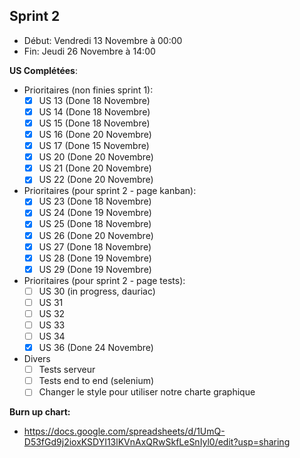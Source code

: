 ## Sprint 2

- Début: Vendredi 13 Novembre à 00:00
- Fin: Jeudi 26 Novembre à 14:00

**US Complétées**:

- Prioritaires (non finies sprint 1):
  - [x] US 13 (Done 18 Novembre)
  - [x] US 14 (Done 18 Novembre)
  - [x] US 15 (Done 18 Novembre)
  - [x] US 16 (Done 20 Novembre)
  - [x] US 17 (Done 15 Novembre)
  - [x] US 20 (Done 20 Novembre)
  - [x] US 21 (Done 20 Novembre)
  - [x] US 22 (Done 20 Novembre)
- Prioritaires (pour sprint 2 - page kanban):
  - [x] US 23 (Done 18 Novembre)
  - [x] US 24 (Done 19 Novembre)
  - [x] US 25 (Done 18 Novembre)
  - [x] US 26 (Done 20 Novembre)
  - [x] US 27 (Done 18 Novembre)
  - [x] US 28 (Done 19 Novembre)
  - [x] US 29 (Done 19 Novembre)
- Prioritaires (pour sprint 2 - page tests):
  - [ ] US 30 (in progress, dauriac)
  - [ ] US 31
  - [ ] US 32
  - [ ] US 33
  - [ ] US 34
  - [x] US 36 (Done 24 Novembre)
- Divers
  - [ ] Tests serveur
  - [ ] Tests end to end (selenium)
  - [ ] Changer le style pour utiliser notre charte graphique

**Burn up chart:**

- https://docs.google.com/spreadsheets/d/1UmQ-D53fGd9j2ioxKSDYI13lKVnAxQRwSkfLeSnIyl0/edit?usp=sharing
